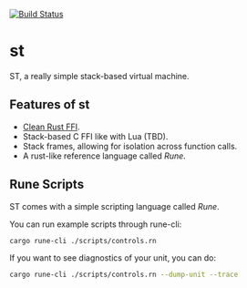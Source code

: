 [![Build Status](https://github.com/udoprog/st/workflows/Build/badge.svg)](https://github.com/udoprog/st/actions)

# st

ST, a really simple stack-based virtual machine.

## Features of st

* [Clean Rust FFI][rust-ffi].
* Stack-based C FFI like with Lua (TBD).
* Stack frames, allowing for isolation across function calls.
* A rust-like reference language called *Rune*.

## Rune Scripts

ST comes with a simple scripting language called *Rune*.

You can run example scripts through rune-cli:

```bash
cargo rune-cli ./scripts/controls.rn
```

If you want to see diagnostics of your unit, you can do:

```bash
cargo rune-cli ./scripts/controls.rn --dump-unit --trace
```

[rust-ffi]: https://github.com/udoprog/st/blob/master/crates/st-http/src/lib.rs